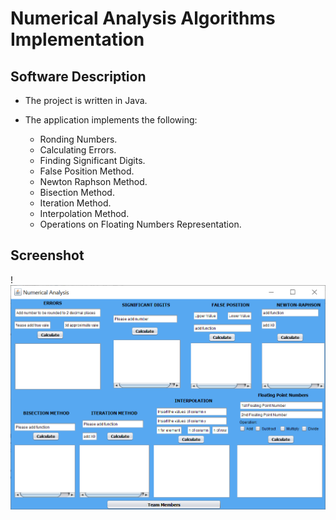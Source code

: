 # Numerical Analysis Algorithms Implementation

## Software Description
- The project is written in Java.

- The application implements the following:
  - Ronding Numbers.
  - Calculating Errors.
  - Finding Significant Digits.
  - False Position Method.
  - Newton Raphson Method.
  - Bisection Method.
  - Iteration Method.
  - Interpolation Method.
  - Operations on Floating Numbers Representation.
  
## Screenshot
  
  !![Image of Application](/app.png)
